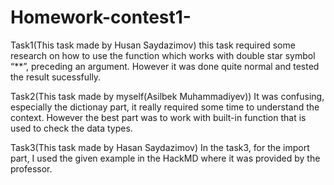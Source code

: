 # Homework-contest1-

Task1(This task made by Husan Saydazimov)
this task required some research on how to use the function which works with double star symbol “**”, preceding an argument. However it was done quite normal and tested the result sucessfully. 

Task2(This task made by myself(Asilbek Muhammadiyev))
It was confusing, especially the dictionay part, it really required some time to understand the context. However the best part was to work with built-in function that is used to check the data types. 

Task3(This task made by Hasan Saydazimov)
In the task3, for the import part, I used the given example in the HackMD where it was provided by the professor. 

